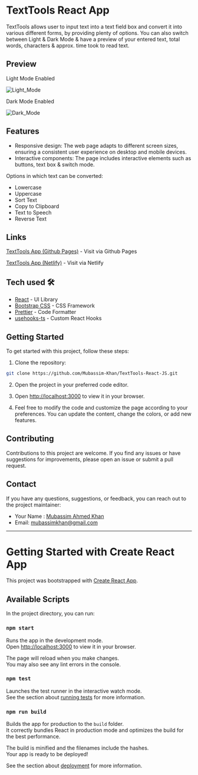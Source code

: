 # TextTools React App

TextTools allows user to input text into a text field box and convert it into various different forms, by providing plenty of options. You can also switch between Light & Dark Mode & have a preview of your entered text, total words, characters & approx. time took to read text.

## Preview
Light Mode Enabled 

![Light_Mode](https://github.com/Mubassim-Khan/TextTools-React-JS/blob/master/src/Assets/Preview%202.png)

Dark Mode Enabled

![Dark_Mode](https://github.com/Mubassim-Khan/TextTools-React-JS/blob/master/src/Assets/Preview.png)

## Features

- Responsive design: The web page adapts to different screen sizes, ensuring a consistent user experience on desktop and mobile devices.
- Interactive components: The page includes interactive elements such as buttons, text box & switch mode.

Options in which text can be converted:

- Lowercase
- Uppercase
- Sort Text
- Copy to Clipboard
- Text to Speech
- Reverse Text

## Links

[TextTools App (Github Pages)](https://mubassim-khan.github.io/TextTools-React-JS/) - Visit via Github Pages

[TextTools App (Netlify)](https://mtexttools.netlify.app/) - Visit via Netlify

## Tech used 🛠️

- [React](https://reactjs.org/) - UI Library
- [Bootstrap CSS](https://getbootstrap.com/) - CSS Framework
- [Prettier](https://prettier.io/) - Code Formatter
- [usehooks-ts](https://usehooks-ts.com/) - Custom React Hooks

## Getting Started

To get started with this project, follow these steps:

1. Clone the repository:

```bash
git clone https://github.com/Mubassim-Khan/TextTools-React-JS.git
```

2. Open the project in your preferred code editor.

3. Open [http://localhost:3000](http://localhost:3000) to view it in your browser.

4. Feel free to modify the code and customize the page according to your preferences. You can update the content, change the colors, or add new features.

## Contributing

Contributions to this project are welcome. If you find any issues or have suggestions for improvements, please open an issue or submit a pull request.

## Contact

If you have any questions, suggestions, or feedback, you can reach out to the project maintainer:

- Your Name : [Mubassim Ahmed Khan](https://www.linkedin.com/in/mubassim-ahmed-khan-8b835025a/)
- Email: [mubassimkhan@gmail.com](mailto:mubassimkhan@gmail.com)

---
<!------->


# Getting Started with Create React App

This project was bootstrapped with [Create React App](https://github.com/facebook/create-react-app).

## Available Scripts

In the project directory, you can run:

### `npm start`

Runs the app in the development mode.\
Open [http://localhost:3000](http://localhost:3000) to view it in your browser.

The page will reload when you make changes.\
You may also see any lint errors in the console.

### `npm test`

Launches the test runner in the interactive watch mode.\
See the section about [running tests](https://facebook.github.io/create-react-app/docs/running-tests) for more information.

### `npm run build`

Builds the app for production to the `build` folder.\
It correctly bundles React in production mode and optimizes the build for the best performance.

The build is minified and the filenames include the hashes.\
Your app is ready to be deployed!

See the section about [deployment](https://facebook.github.io/create-react-app/docs/deployment) for more information.
